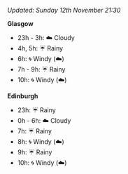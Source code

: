 *Updated: Sunday 12th November 21:30*

**Glasgow**

* 23h - 3h: :cloud: Cloudy
* 4h, 5h: :umbrella: Rainy
* 6h: :cyclone: Windy (:cloud:)
* 7h - 9h: :umbrella: Rainy
* 10h: :cyclone: Windy (:cloud:)

**Edinburgh**

* 23h: :umbrella: Rainy
* 0h - 6h: :cloud: Cloudy
* 7h: :umbrella: Rainy
* 8h: :cyclone: Windy (:cloud:)
* 9h: :umbrella: Rainy
* 10h: :cyclone: Windy (:cloud:)
